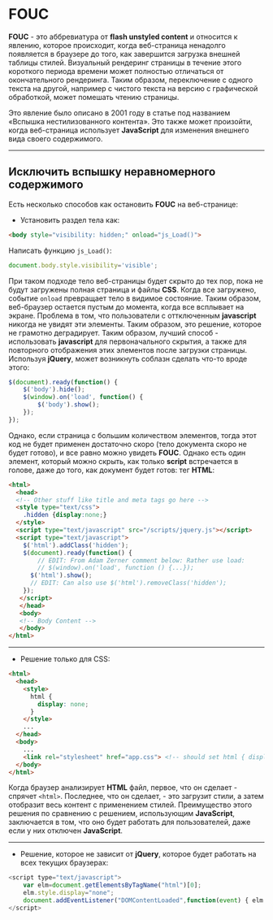 # **FOUC**

**FOUC** - это аббревиатура от **flash unstyled content** и относится к явлению, которое происходит, когда веб-страница ненадолго появляется в браузере до того, как завершится загрузка внешней таблицы стилей. Визуальный рендеринг страницы в течение этого короткого периода времени может полностью отличаться от окончательного рендеринга. Таким образом, переключение с одного текста на другой, например с чистого текста на версию с графической обработкой, может помешать чтению страницы.

Это явление было описано в 2001 году в статье под названием «Вспышка нестилизованного контента». Это также может произойти, когда веб-страница использует **JavaScript** для изменения внешнего вида своего содержимого.

***

## **Исключить вспышку неравномерного содержимого**

Есть несколько способов как остановить **FOUC** на веб-странице:

* Установить раздел тела как:

````html
<body style="visibility: hidden;" onload="js_Load()">
````

Написать функцию `js_Load()`:

````js
document.body.style.visibility='visible';
````

При таком подходе тело веб-страницы будет скрыто до тех пор, пока не будут загружены полная страница и файлы **CSS**. Когда все загружено, событие `onload` превращает тело в видимое состояние. Таким образом, веб-браузер остается пустым до момента, когда все всплывает на экране. Проблема в том, что пользователи с оттключенным **javascript** никогда не увидят эти элементы. Таким образом, это решение, которое не грамотно деградирует.
Таким образом, лучший способ - использовать **javascript** для первоначального скрытия, а также для повторного отображения этих элементов после загрузки страницы. Используя **jQuery**, может возникнуть соблазн сделать что-то вроде этого:

````js
$(document).ready(function() {
    $('body').hide();
    $(window).on('load', function() {
        $('body').show();
    });
});
````

Однако, если страница с большим количеством элементов, тогда этот код не будет применен достаточно скоро (тело документа скоро не будет готово), и все равно можно увидеть **FOUC**. Однако есть один элемент, который можно скрыть, как только **script** встречается в голове, даже до того, как документ будет готов: тег **HTML**:

````html
<html>
  <head>
  <!-- Other stuff like title and meta tags go here -->
  <style type="text/css">
    .hidden {display:none;}
  </style>
  <script type="text/javascript" src="/scripts/jquery.js"></script>
  <script type="text/javascript">
    $('html').addClass('hidden');
    $(document).ready(function() {
        // EDIT: From Adam Zerner comment below: Rather use load:
        // $(window).on('load', function () {...});
      $('html').show();
      // EDIT: Can also use $('html').removeClass('hidden');
    });
   </script>
   </head>
   <body>
   <!-- Body Content -->
   </body>
</html>
````

***

* Решение только для CSS:

````html
<html>
  <head>
    <style>
      html {
        display: none;
      }
    </style>
    ...
  </head>
  <body>
    ...
    <link rel="stylesheet" href="app.css"> <!-- should set html { display: block; } -->
  </body>
</html>
````

Когда браузер анализирует **HTML** файл, первое, что он сделает - спрячет `<html>`. Последнее, что он сделает, - это загрузит стили, а затем отобразит весь контент с применением стилей. Преимущество этого решения по сравнению с решением, использующим **JavaScript**, заключается в том, что оно будет работать для пользователей, даже если у них отключен **JavaScript**.

***

* Решение, которое не зависит от **jQuery**, которое будет работать на всех текущих браузерах:

````js
<script type="text/javascript">
    var elm=document.getElementsByTagName("html")[0];
    elm.style.display="none";
    document.addEventListener("DOMContentLoaded",function(event) { elm.style.display="block"; });
</script>
````
